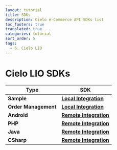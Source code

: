 ```yaml
---
layout: tutorial
title: SDKs
description: Cielo e-Commerce API SDKs list
toc_footers: true
translated: true
categories: tutorial
sort_order: 5
tags:
  - 6. Cielo LIO
---
```


# Cielo LIO SDKs

| Type                 | SDK                                                                                                  |
| -------------------- | ---------------------------------------------------------------------------------------------------- |
| **Sample**           | [**Local Integration**](https://github.com/DeveloperCielo/LIO-SDK-Sample-Integracao-Local)           |
| **Order Management** | [**Local Integration**](https://github.com/DeveloperCielo/order-management)                          |
| **Android**          | [**Remote Integration**](https://github.com/DeveloperCielo/LIO-SDK-API-Integracao-Remota-v1-Android) |
| **PHP**              | [**Remote Integration**](https://github.com/DeveloperCielo/LIO-SDK-API-Integracao-Remota-v1-PHP)     |
| **Java**             | [**Remote Integration**](https://github.com/DeveloperCielo/LIO-SDK-API-Integracao-Remota-v1-Java)    |
| **CSharp**           | [**Remote Integration**](https://github.com/DeveloperCielo/LIO-SDK-API-Integracao-Remota-v1-CSHARP)  |

